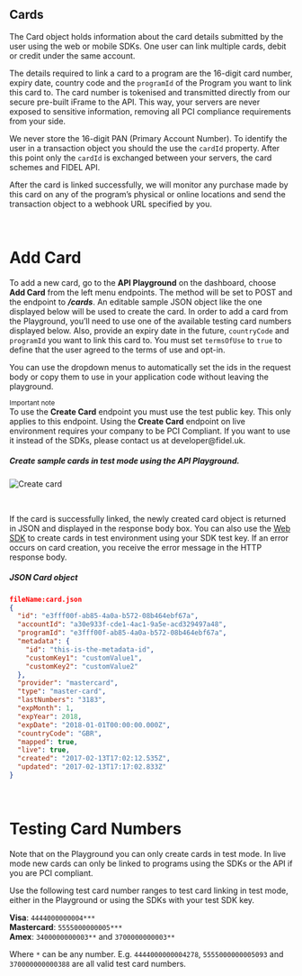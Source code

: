 ## Cards
The Card object holds information about the card details submitted by the user using the web or mobile SDKs. One user can link multiple cards, debit or credit under the same account.

The details required to link a card to a program are the 16-digit card number, expiry date, country code and the `programId` of the Program you want to link this card to. The card number is tokenised and transmitted directly from our secure pre-built iFrame to the API. This way, your servers are never exposed to sensitive information, removing all PCI compliance requirements from your side.

We never store the 16-digit PAN (Primary Account Number). To identify the user in a transaction object you should the use the `cardId` property. After this point only the `cardId` is exchanged between your servers, the card schemes and FIDEL API.

After the card is linked successfully, we will monitor any purchase made by this card on any of the program’s physical or online locations and send the transaction object to a webhook URL specified by you.

<br/>

# Add Card

To add a new card, go to the **API Playground** on the dashboard, choose **Add Card** from the left menu endpoints. The method will be set to POST and the endpoint to **_/cards_**. An editable sample JSON object like the one displayed below will be used to create the card. In order to add a card from the Playground, you’ll need to use one of the available testing card numbers displayed below. Also, provide an expiry date in the future, `countryCode` and `programId` you want to link this card to. You must set `termsOfUse` to `true` to define that the user agreed to the terms of use and opt-in. 

You can use the dropdown menus to automatically set the ids in the request body or copy them to use in your application code without leaving the playground.

<div class="info-box">
    <small>Important note</small><br/>
    To use the <strong>Create Card</strong> endpoint you must use the test public key. This only applies to this endpoint. Using the <strong>Create Card</strong> endpoint on live environment requires your company to be PCI Compliant. If you want to use it instead of the SDKs, please contact us at developer@fidel.uk.
</div>

<h5>Create sample cards in test mode using the API Playground.</h5>

![Create card](https://docs.fidel.uk/assets/images/create-card.png "Create card")

<br/>

If the card is successfully linked, the newly created card object is returned in JSON and displayed in the response body box. You can also use the [Web SDK](/web-sdk) to create cards in test environment using your SDK test key. If an error occurs on card creation, you receive the error message in the HTTP response body.

<h5>JSON Card object</h5>

```json
fileName:card.json
{
  "id": "e3fff00f-ab85-4a0a-b572-08b464ebf67a",
  "accountId": "a30e933f-cde1-4ac1-9a5e-acd329497a48",
  "programId": "e3fff00f-ab85-4a0a-b572-08b464ebf67a",
  "metadata": {
    "id": "this-is-the-metadata-id",
    "customKey1": "customValue1",
    "customKey2": "customValue2"
  },
  "provider": "mastercard",
  "type": "master-card",
  "lastNumbers": "3183",
  "expMonth": 1,
  "expYear": 2018,
  "expDate": "2018-01-01T00:00:00.000Z",
  "countryCode": "GBR",
  "mapped": true,
  "live": true,
  "created": "2017-02-13T17:02:12.535Z",
  "updated": "2017-02-13T17:17:02.833Z"
}
```

<br/>

# Testing Card Numbers
Note that on the Playground you can only create cards in test mode. In live mode new cards can only be linked to programs using the SDKs or the API if you are PCI compliant.

Use the following test card number ranges to test card linking in test mode, either in the Playground or using the SDKs with your test SDK key.

**Visa**: `4444000000004***`  
**Mastercard**: `5555000000005***`  
**Amex**: `3400000000003**` and `3700000000003**`

Where `*` can be any number. E.g. `4444000000004278`, `5555000000005093` and `370000000000388` are all valid test card numbers.
